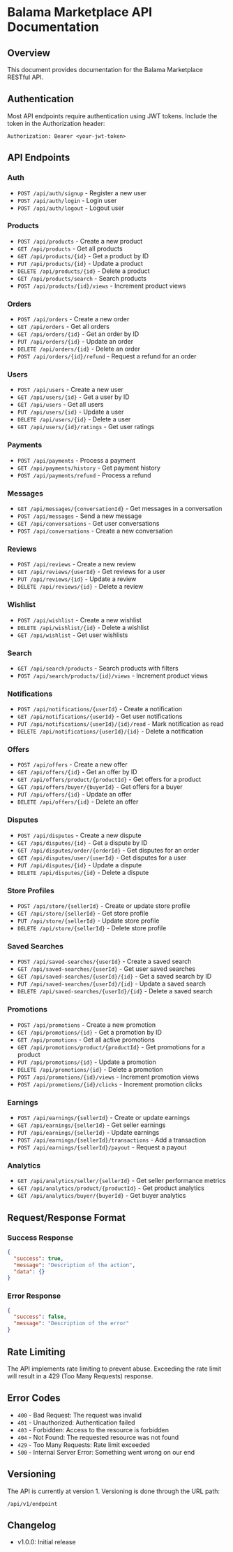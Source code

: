 # Balama Marketplace API Documentation

## Overview
This document provides documentation for the Balama Marketplace RESTful API.

## Authentication
Most API endpoints require authentication using JWT tokens. Include the token in the Authorization header:

```
Authorization: Bearer <your-jwt-token>
```

## API Endpoints

### Auth
- `POST /api/auth/signup` - Register a new user
- `POST /api/auth/login` - Login user
- `POST /api/auth/logout` - Logout user

### Products
- `POST /api/products` - Create a new product
- `GET /api/products` - Get all products
- `GET /api/products/{id}` - Get a product by ID
- `PUT /api/products/{id}` - Update a product
- `DELETE /api/products/{id}` - Delete a product
- `GET /api/products/search` - Search products
- `POST /api/products/{id}/views` - Increment product views

### Orders
- `POST /api/orders` - Create a new order
- `GET /api/orders` - Get all orders
- `GET /api/orders/{id}` - Get an order by ID
- `PUT /api/orders/{id}` - Update an order
- `DELETE /api/orders/{id}` - Delete an order
- `POST /api/orders/{id}/refund` - Request a refund for an order

### Users
- `POST /api/users` - Create a new user
- `GET /api/users/{id}` - Get a user by ID
- `GET /api/users` - Get all users
- `PUT /api/users/{id}` - Update a user
- `DELETE /api/users/{id}` - Delete a user
- `GET /api/users/{id}/ratings` - Get user ratings

### Payments
- `POST /api/payments` - Process a payment
- `GET /api/payments/history` - Get payment history
- `POST /api/payments/refund` - Process a refund

### Messages
- `GET /api/messages/{conversationId}` - Get messages in a conversation
- `POST /api/messages` - Send a new message
- `GET /api/conversations` - Get user conversations
- `POST /api/conversations` - Create a new conversation

### Reviews
- `POST /api/reviews` - Create a new review
- `GET /api/reviews/{userId}` - Get reviews for a user
- `PUT /api/reviews/{id}` - Update a review
- `DELETE /api/reviews/{id}` - Delete a review

### Wishlist
- `POST /api/wishlist` - Create a new wishlist
- `DELETE /api/wishlist/{id}` - Delete a wishlist
- `GET /api/wishlist` - Get user wishlists

### Search
- `GET /api/search/products` - Search products with filters
- `POST /api/search/products/{id}/views` - Increment product views

### Notifications
- `POST /api/notifications/{userId}` - Create a notification
- `GET /api/notifications/{userId}` - Get user notifications
- `PUT /api/notifications/{userId}/{id}/read` - Mark notification as read
- `DELETE /api/notifications/{userId}/{id}` - Delete a notification

### Offers
- `POST /api/offers` - Create a new offer
- `GET /api/offers/{id}` - Get an offer by ID
- `GET /api/offers/product/{productId}` - Get offers for a product
- `GET /api/offers/buyer/{buyerId}` - Get offers for a buyer
- `PUT /api/offers/{id}` - Update an offer
- `DELETE /api/offers/{id}` - Delete an offer

### Disputes
- `POST /api/disputes` - Create a new dispute
- `GET /api/disputes/{id}` - Get a dispute by ID
- `GET /api/disputes/order/{orderId}` - Get disputes for an order
- `GET /api/disputes/user/{userId}` - Get disputes for a user
- `PUT /api/disputes/{id}` - Update a dispute
- `DELETE /api/disputes/{id}` - Delete a dispute

### Store Profiles
- `POST /api/store/{sellerId}` - Create or update store profile
- `GET /api/store/{sellerId}` - Get store profile
- `PUT /api/store/{sellerId}` - Update store profile
- `DELETE /api/store/{sellerId}` - Delete store profile

### Saved Searches
- `POST /api/saved-searches/{userId}` - Create a saved search
- `GET /api/saved-searches/{userId}` - Get user saved searches
- `GET /api/saved-searches/{userId}/{id}` - Get a saved search by ID
- `PUT /api/saved-searches/{userId}/{id}` - Update a saved search
- `DELETE /api/saved-searches/{userId}/{id}` - Delete a saved search

### Promotions
- `POST /api/promotions` - Create a new promotion
- `GET /api/promotions/{id}` - Get a promotion by ID
- `GET /api/promotions` - Get all active promotions
- `GET /api/promotions/product/{productId}` - Get promotions for a product
- `PUT /api/promotions/{id}` - Update a promotion
- `DELETE /api/promotions/{id}` - Delete a promotion
- `POST /api/promotions/{id}/views` - Increment promotion views
- `POST /api/promotions/{id}/clicks` - Increment promotion clicks

### Earnings
- `POST /api/earnings/{sellerId}` - Create or update earnings
- `GET /api/earnings/{sellerId}` - Get seller earnings
- `PUT /api/earnings/{sellerId}` - Update earnings
- `POST /api/earnings/{sellerId}/transactions` - Add a transaction
- `POST /api/earnings/{sellerId}/payout` - Request a payout

### Analytics
- `GET /api/analytics/seller/{sellerId}` - Get seller performance metrics
- `GET /api/analytics/product/{productId}` - Get product analytics
- `GET /api/analytics/buyer/{buyerId}` - Get buyer analytics

## Request/Response Format

### Success Response
```json
{
  "success": true,
  "message": "Description of the action",
  "data": {}
}
```

### Error Response
```json
{
  "success": false,
  "message": "Description of the error"
}
```

## Rate Limiting
The API implements rate limiting to prevent abuse. Exceeding the rate limit will result in a 429 (Too Many Requests) response.

## Error Codes
- `400` - Bad Request: The request was invalid
- `401` - Unauthorized: Authentication failed
- `403` - Forbidden: Access to the resource is forbidden
- `404` - Not Found: The requested resource was not found
- `429` - Too Many Requests: Rate limit exceeded
- `500` - Internal Server Error: Something went wrong on our end

## Versioning
The API is currently at version 1. Versioning is done through the URL path:

```
/api/v1/endpoint
```

## Changelog
- v1.0.0: Initial release